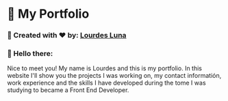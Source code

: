 # 💼 My Portfolio

### 👧 Created with ❤️ by: [Lourdes Luna](https://www.linkedin.com/in/lourdes-luna-web/)

### 👋 Hello there: 
Nice to meet you! My name is Lourdes and this is my portfolio. In this website I'll show you the projects I was working on, my contact informatión, work experience and the skills I have developed during the tome I was studying to became a Front End Developer.
